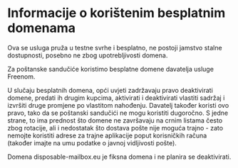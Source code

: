 # Informacije o korištenim besplatnim domenama

  Ova se usluga pruža u testne svrhe i besplatno, ne postoji jamstvo stalne dostupnosti, posebno ne zbog upotrebljivosti domena.

  Za poštanske sandučiće koristimo besplatne domene davatelja usluge Freenom.

  U slučaju besplatnih domena, opći uvjeti zadržavaju pravo deaktivirati domene, predati ih drugim kupcima, aktivirati i deaktivirati vlastiti sadržaj i izvršiti druge promjene po vlastitom nahođenju.
  Davatelj također koristi ovo pravo, tako da se poštanski sandučići ne mogu koristiti dugoročno.
  S jedne strane, to ima prednost što domene ne završavaju na crnim listama često zbog rotacije, ali i nedostatak što dostava pošte nije moguća trajno - zato nemojte koristiti adrese za trajne aplikacije poput korisničkih računa (također imajte na umu podatke o javnoj vidljivosti pošte).




  Domena disposable-mailbox.eu je fiksna domena i ne planira se deaktivirati.
